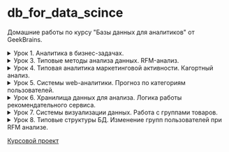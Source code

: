 # db_for_data_scince

Домашние работы по курсу "Базы данных для аналитиков" от GeekBrains.

<details>
  <summary>Урок 1. Аналитика в бизнес-задачах.</summary>

1.  Залить в свою БД данные по продажам. Часть таблицы orders в csv, исходник [здесь](https://drive.google.com/drive/folders/1C3HqIJcABblKM2tz8vPGiXTFT7MisrML?usp=sharing).

2.  Проанализировать, какой период данных выгружен.

    ```sql
    SELECT min(o_date), max(o_date) FROM orders;
    ```

    | min(o_date) | max(o_date) |
    | ----------- | ----------- |
    | 2016-01-01  | 2017-12-31  |

3.  Посчитать количество строк, заказов и уникальных пользователей, которые совершали заказы.

    ```sql
    SELECT
     count(id_o) AS total,
     count(DISTINCT id_o) AS unique_orders,
     count(DISTINCT user_id) AS unique_users
    FROM orders;
    ```

    | total   | unique_orders | unique_users |
    | ------- | ------------- | ------------ |
    | 2002804 | 2002804       | 1015119      |

4.  По годам посчитать средний чек, среднее количество заказов на пользователя, сделать вывод, как изменялись эти показатели год от года.

    ```sql
    SELECT
      YEAR(o_date) AS 'year',
      round(avg(price), 0) AS avg_price,
      count(id_o) / count(DISTINCT user_id) AS avg_orders
    FROM orders
    GROUP BY YEAR(o_date);
    ```

    | year | avg_price | avg_orders |
    | ---- | --------- | ---------- |
    | 2016 | 2096      | 1.9352     |
    | 2017 | 2398      | 1.7430     |

5.  Найти количество пользователей, которые покупали в одном году и перестали покупать в следующем.

    ```sql
    SELECT count(t16.user_id) AS 'count' FROM
      (SELECT DISTINCT user_id FROM orders WHERE YEAR(o_date) = 2016) t16
    LEFT JOIN
      (SELECT DISTINCT user_id FROM orders WHERE YEAR(o_date) = 2017) t17
    ON t16.user_id = t17.user_id
    WHERE t17.user_id IS NULL;
    ```

    | count  |
    | ------ |
    | 360225 |

6.  Найти ID самого активного по количеству покупок пользователя.

    ```sql
    SELECT
      user_id,
      count(id_o) AS orders
    FROM orders
    GROUP BY user_id
    ORDER BY orders DESC LIMIT 1;
    ```

    | user_id | orders |
    | ------- | ------ |
    | 765861  | 3183   |

</details>

<details>
  <summary>Урок 3. Типовые методы анализа данных. RFM-анализ.</summary>

Главная задача: сделать RFM-анализ на основе данных по продажам за 2 года.

1.  Определяем критерии для каждой буквы R, F, M (т.е. к примеру, R=3 для клиентов, которые покупали <= 30 дней от последней даты в базе, R=2 для клиентов, которые покупали > 30 и менее 60 дней от последней даты в базе и т.д.).

| номер | r               | f                | m                   |
| ----- | --------------- | ---------------- | ------------------- |
| 1     | 60 < days       | 20 <= period     | spend < 1000        |
| 2     | 30 < days <= 60 | 10 <= period <20 | 1000 <= spend <5000 |
| 3     | days <= 30      | period < 10      | 5000 <= spend       |

При этом, если пользователь совершил менее 4-х покупок, при определении периода f, он попадёт в категорию 1.

2.  Для каждого пользователя получаем набор из 3 цифр (от 111 до 333, где 333 – самые классные пользователи)

    ```sql
    DROP TABLE IF EXISTS rfm_analys;

    CREATE TABLE rfm_analys
    SELECT
      user_id,
      min(o_date) AS first_activity,
      max(o_date) AS last_activity,
      count(id_o) AS orders_count,
      sum(price) AS total_price,
      CASE
        WHEN count(id_o) < 4 THEN "1"
        ELSE (
          CASE
            WHEN (TIMESTAMPDIFF(DAY, min(o_date), max(o_date)) / (count(id_o) - 1)) < 10 THEN "3"
            WHEN (TIMESTAMPDIFF(DAY, min(o_date), max(o_date)) / (count(id_o) - 1)) >= 10 AND (TIMESTAMPDIFF(DAY, min(o_date), max(o_date)) / (count(id_o) - 1)) < 20 THEN "2"
            ELSE "1" END
        ) END AS f,
      CASE
        WHEN sum(price) < 1000 THEN "1"
        WHEN sum(price) >= 1000 AND sum(price) < 5000 THEN "2"
        ELSE "3" END AS m,
      CASE
        WHEN TIMESTAMPDIFF(DAY, max(o_date), date('2018-01-01')) >= 0 AND TIMESTAMPDIFF(DAY, max(o_date), date('2018-01-01')) < 30 THEN "1"
        WHEN TIMESTAMPDIFF(DAY, max(o_date), date('2018-01-01')) >= 30 AND TIMESTAMPDIFF(DAY, max(o_date), date('2018-01-01')) < 60 THEN "2"
        ELSE "3" END AS r
    FROM orders
    GROUP BY user_id;
    ```

3.  Вводим группировку, к примеру, 333 и 233 – это Vip, 1XX – это Lost, остальные Regular ( можете ввести боле глубокую сегментацию)

    ```sql
    SELECT
      count(user_id) AS count_users,
      sum(total_price) AS sum_price,
      r,
      f,
      m
    FROM rfm_analys
    GROUP BY r, f, m;
    ```

<details>
  <summary>результат</summary>

| count_users | sum_price      | r   | f   | m   |
| ----------- | -------------- | --- | --- | --- |
| 24396       | 15168338.500   | 1   | 1   | 1   |
| 53682       | 125086946.600  | 1   | 1   | 2   |
| 20243       | 330105237.000  | 1   | 1   | 3   |
| 44          | 159354.300     | 1   | 2   | 2   |
| 1070        | 72138007.200   | 1   | 2   | 3   |
| 1           | 842.800        | 1   | 3   | 1   |
| 68          | 243700.100     | 1   | 3   | 2   |
| 489         | 176602634.250  | 1   | 3   | 3   |
| 18771       | 11539929.100   | 2   | 1   | 1   |
| 41026       | 96279822.800   | 2   | 1   | 2   |
| 17085       | 256956597.100  | 2   | 1   | 3   |
| 24          | 88804.100      | 2   | 2   | 2   |
| 503         | 26589229.800   | 2   | 2   | 3   |
| 2           | 1253.000       | 2   | 3   | 1   |
| 39          | 134100.400     | 2   | 3   | 2   |
| 162         | 18564756.000   | 2   | 3   | 3   |
| 243762      | 143867896.900  | 3   | 1   | 1   |
| 453734      | 1039986626.700 | 3   | 1   | 2   |
| 133628      | 1605575577.900 | 3   | 1   | 3   |
| 18          | 13876.100      | 3   | 2   | 1   |
| 623         | 2081179.100    | 3   | 2   | 2   |
| 3271        | 82875090.200   | 3   | 2   | 3   |
| 76          | 43045.100      | 3   | 3   | 1   |
| 735         | 2239603.800    | 3   | 3   | 2   |
| 1667        | 64766158.800   | 3   | 3   | 3   |

</details>

Всего пользователей и потраченных ими денег:

```sql
SELECT count(user_id), sum(total_price) FROM rfm_analys;
```

| count(user_id) | sum(total_price) |
| -------------- | ---------------- |
| 1015119        | 4071108607.650   |

Добавим категории пользователей.

```sql
ALTER TABLE rfm_analys ADD category VARCHAR(10);
UPDATE rfm_analys set category = (
  CASE
    WHEN (r='3' OR r='2') AND f = '3' AND m='3' THEN 'vip'
    WHEN r='1'	THEN 'lost'
    ELSE 'regular' END
);
```

4.  Для каждой группы из п. 3 находим количество пользователей, которые попали в них и % товарооборота, которое они сделали на эти 2 года.

    ```sql
    SELECT
      sum(total_price) AS total_spend,
      concat(round(( sum(total_price)/ (SELECT sum(total_price) FROM rfm_analys) * 100 ),2),'%') AS percentage,
      count(user_id) AS users_count,
      category
    FROM rfm_analys
    GROUP BY category
    ORDER BY total_spend DESC;
    ```

    | total_spend    | percentage | users_count | category |
    | -------------- | ---------- | ----------- | -------- |
    | 3268272632.100 | 80.28%     | 913297      | regular  |
    | 719505060.750  | 17.67%     | 99993       | lost     |
    | 83330914.800   | 2.05%      | 1829        | vip      |

5.  Проверяем, что общее кол-во пользователей бьется с суммой кол-ва пользователей по группам из п. 3 (если у вас есть логические ошибки в создании групп, у вас не собьются цифры). То же самое делаем и по деньгам.

    Количество пользователей в пункте 4 `98102 + 8085 + 180 = 106367` совпадает с количеством пользователей в пункте 3.

    Количество потраченных денег в пункте 4 `265941536.70 + 27605275.60 + 7035198.80 = 300582011.1` совпадает со значением в пункте 3.

</details>

<details>
  <summary>Урок 4. Типовая аналитика маркетинговой активности. Кагортный анализ.</summary>

На основе данных по продажам за 16 и 17 год на основе когортного анализа по ГГММ первой покупки спрогнозировать товарооборот января 2018 года (с выводом кэфов поведения когротны по порядковому номеру месяца). Т.е. строим все когорты, понимаем как вымирает когорта. После 14 месяца обычно начинает мерцание на 2-5 процентов от первоначальной суммы. Итого, мы знаем как в среднем живут когорты, строим прогноз на один месяц для уже существующих когорт и предполагаем какой сформируется новая.

Запрос данных для разбивки по кагортам:

```sql
SELECT
  c.cogort,
  date_format((o.o_date), "%Y-%m") AS purchase_date,
  sum(o.price) AS revenue
FROM orders o
JOIN (
  SELECT
    user_id,
    date_format(min(o_date), "%Y-%m") AS cogort
  FROM orders
  GROUP BY user_id
) c
ON o.user_id = c.user_id
GROUP BY c.cogort, date_format((o.o_date), "%Y-%m");
```

Последние 10 строк результата:

| cogort  | purchase_date | revenue       |
| ------- | ------------- | ------------- |
| 2017-09 | 2017-09       | 114721028.800 |
| 2017-09 | 2017-10       | 5214909.700   |
| 2017-09 | 2017-11       | 4504822.000   |
| 2017-09 | 2017-12       | 3960622.400   |
| 2017-10 | 2017-10       | 138653454.800 |
| 2017-10 | 2017-11       | 6344545.200   |
| 2017-10 | 2017-12       | 5199659.500   |
| 2017-11 | 2017-11       | 163478573.300 |
| 2017-11 | 2017-12       | 6732426.400   |
| 2017-12 | 2017-12       | 191394529.900 |

Результаты расчета в файле lesson_4_cagort.csv

Получили распределение по кагортам:

| cogort  | покупка в первом месяце | коэффициент | прогноз      |
| ------- | ----------------------- | ----------- | ------------ |
| 2016-01 | 112520331.35            | 14.64%      | 16470434.68  |
| 2016-02 | 76659972.9              | 7.90%       | 6058704.63   |
| 2016-03 | 89331704                | 6.53%       | 5835736.9    |
| 2016-04 | 87505127.5              | 5.10%       | 4460832.7    |
| 2016-05 | 77422482.9              | 4.61%       | 3567982.48   |
| 2016-06 | 68918992.1              | 4.21%       | 2902944.94   |
| 2016-07 | 71512003.5              | 4.22%       | 3017073.15   |
| 2016-08 | 83235113.5              | 3.92%       | 3259241.07   |
| 2016-09 | 84694696.8              | 4.09%       | 3462294.03   |
| 2016-10 | 106447878.6             | 3.29%       | 3506519.8    |
| 2016-11 | 126087879.4             | 3.18%       | 4004945      |
| 2016-12 | 127987883.1             | 3.44%       | 4407360.63   |
| 2017-01 | 123985677.2             | 10.82%      | 13412565.81  |
| 2017-02 | 104769212.1             | 6.42%       | 6728552.35   |
| 2017-03 | 118447847.7             | 5.30%       | 6275869.32   |
| 2017-04 | 109542408.5             | 4.42%       | 4843086.94   |
| 2017-05 | 129331934.2             | 4.18%       | 5412404.33   |
| 2017-06 | 110123214.6             | 4.23%       | 4653765.93   |
| 2017-07 | 113386903               | 3.53%       | 4002233.86   |
| 2017-08 | 117063009.7             | 3.27%       | 3831333.23   |
| 2017-09 | 114721028.8             | 2.62%       | 3008166.84   |
| 2017-10 | 138653454.8             | 2.53%       | 3509525.1    |
| 2017-11 | 163478573.3             | 1.95%       | 3188852.44   |
| 2017-12 | 191394529.9             | 4.56%       | 8725097.76   |
| 2018-01 | 118253004.28            | 100.00%     | 118253004.28 |

Суммарная прибыль в январе 2018 года составит 246 798 528.19 рублей.

Для кагорт 2016-01 - 2016-11 коэффициент рассчитывался как средний процент покупки от покупки в первом месяце за период с 15 по последующие месяцы с месяца первой покупки.

Для кагорт 2016-12 - 2017-11 коэффициент рассчитывался как среднее от скорости затухания покупок за первые 14 месяцев.

Для кагорты 2017-12 ожидаенмый процент покупок в январе составил 91% от первой покупки, поэтому для этой кагорты был взят процент покупок кагортой 2016-12 в январе 2017 по отношению к покупкам в первом месяце (декабрь 2016). Он составил 4.56%.

Для ожидаемой кагорты 2018-01 объём затрат рассчитывался как средние затраты кагорт 2016-01 и 2017-01 в первом месяце покупки (январь 2016 и январь 2017 соответственно).

</details>

<details>
  <summary>Урок 5. Системы web-аналитики. Прогноз по категориям пользователей.</summary>

В качестве ДЗ делам прогноз ТО на 12.2017. В качестве метода прогноза - считаем сколько денег тратят группы клиентов вдень.

1.  Группа часто покупающих и которые последний раз покупали не так давно. Считаем сколько денег оформленного заказа приходится на 1 день. Умножаем на 30.

Определим среднее число покупок у пользователей

```sql
select count(id_o) / count(DISTINCT user_id) as average_purchases
from orders
where o_date < date('2017-12-01');
```

Среднее число покупок 1,99.

Определим общее число покупателей и число тех, кто сделал более 2 покупок

```sql
select count(DISTINCT user_id)
from orders
where o_date < date('2017-12-01');
```

Всего покупателей 935 521.

```sql
select count(t.user_id)
from (
	select
		user_id,
		count(id_o) as purchases
	from orders
	where o_date < date('2017-12-01')
	group by user_id
) t
where t.purchases > 2;
```

Часто покупающих 127 105.

Из часто покупающих выберем тех, кто делал покупки с 1 по 30 ноября 2017.

```sql
select
	t.user_id,
	t.purchases,
	t.first_purchase,
	t.last_purchase,
	t.revenue,
	t.revenue * 30 / TIMESTAMPDIFF(DAY,date(t.first_purchase),date(t.last_purchase)) as expected_purchase_per_month
from (
	select
		user_id,
		count(id_o) as purchases,
		min(o_date) as first_purchase,
		max(o_date) as last_purchase,
		sum(price) as revenue
	from orders
	where o_date < date('2017-12-01')
	group by user_id
) t
where
	t.purchases > 2
AND
	t.last_purchase BETWEEN date('2017-11-01') AND date('2017-11-30');
```

Просуммируем ожидаемый доход за месяц по часто покупающим клиентам.

```sql
select
	sum(t.revenue * 30 / TIMESTAMPDIFF(DAY,date(t.first_purchase),date(t.last_purchase))) as total_1
from (
	select
		user_id,
		count(id_o) as purchases,
		min(o_date) as first_purchase,
		max(o_date) as last_purchase,
		sum(price) as revenue
	from orders
	where o_date < date('2017-12-01')
	group by user_id
) t
where
	t.purchases > 2
AND
	t.last_purchase BETWEEN date('2017-11-01') AND date('2017-11-30');
```

Получили ожидаемую прибыль от первой группы 108 932 704.76

2.  Группа часто покупающих, но которые не покупали уже значительное время. Так же можем сделать вывод, из такой группы за след месяц сколько купят и на какой средний чек.

```sql
select
	sum(t.revenue * 30 / TIMESTAMPDIFF(DAY,date(t.first_purchase),date('2017-11-30'))) as total_2
from (
	select
		user_id,
		count(id_o) as purchases,
		min(o_date) as first_purchase,
		max(o_date) as last_purchase,
		sum(price) as revenue
	from orders
	where o_date < date('2017-12-01')
	group by user_id
) t
where
	t.purchases > 2
AND
	date(t.last_purchase) < date('2017-11-01');
```

Здесь взяли средние затраты в день, начиня со дня первой покупки, заканчивая датой анализа - 30 ноября 2017.

Получили ожидаемую прибыль от второй группы 90 392 683.50 рублей.

3.  Отдельно разобрать пользователей с 1 и 2 покупками за все время.

Посчитаем, сколько времени проходит между первой и второй покупкой для покупателей, сделавших 2 и более заказов. Это будет сложный запрос, поэтому распишу его по шагам.

Сперва получаем id пользователей, у которых более одного заказа:

```sql
select user_id
from (
	select
    user_id,
    count(id_o) as orders_count
	from orders
	where o_date < date('2017-12-01')
	group by user_id
) as t
where t.orders_count > 1;
```

Выбираем все записи из таблицы только для этих клиентов:

```sql
select t1.*
from orders t1
left join (
	select user_id
	from (
		select
			user_id,
			count(id_o) as orders_count
		from orders
		where o_date < date('2017-12-01')
		group by user_id
	) as t
	where t.orders_count > 1
) t2
on t1.user_id = t2.user_id
where t2.user_id IS NOT NULL
order by t1.user_id;
```

Выбираем первые два заказа у пользователей, сделавших более одного заказа.

```sql
select * from
(
	select
		ta.*,
		if(
			@typex=ta.user_id,
			@rownum:=@rownum+1,
			@rownum:=1+least(0,@typex:=ta.user_id)
		) rown
	from
		(
			select t1.*
			from orders t1
			left join (
				select user_id
				from (
					select
						user_id,
						count(id_o) as orders_count
					from orders
					where o_date < date('2017-12-01')
					group by user_id
				) as t
				where t.orders_count > 1
			) t2
			on t1.user_id = t2.user_id
			where t2.user_id IS NOT NULL
			order by t1.user_id
		) ta,
		(
			select @rownum:=1, @typex:='_'
		) zz
	order by user_id, o_date
) yy
where rown < 3
```

Первые 10 записей выглядят так:

| id_o    | user_id | price     | o_date     | rown |
| ------- | ------- | --------- | ---------- | ---- |
| 1241821 | 1       | 2799.300  | 2016-04-01 | 1    |
| 5212711 | 1       | 11045.300 | 2017-01-08 | 2    |
| 3281813 | 76      | 1248.100  | 2016-12-13 | 1    |
| 6125480 | 76      | 615.300   | 2017-09-11 | 2    |
| 2073453 | 90      | 1190.000  | 2016-07-16 | 1    |
| 4990364 | 90      | 544.600   | 2017-06-25 | 2    |
| 1660255 | 91      | 1073.800  | 2016-04-20 | 1    |
| 1660501 | 91      | 1397.900  | 2016-04-20 | 2    |
| 2813765 | 95      | 1099.000  | 2016-05-11 | 1    |
| 1589301 | 95      | 212.100   | 2016-08-04 | 2    |

Далее эту выборку группируем по user_id. В каждой группе будет по 2 записи - первая и вторая покупка клиента. Посчитаем средний интервал в днях между первой и второй покупкой:

```sql
select avg(days_between_first_and_second_purchase) from (
	select
		user_id,
		TIMESTAMPDIFF(DAY, min(o_date), max(o_date)) as days_between_first_and_second_purchase
	from (
		select * from
		(
			select
				ta.*,
				if(
					@typex=ta.user_id,
					@rownum:=@rownum+1,
					@rownum:=1+least(0,@typex:=ta.user_id)
				) rown
			from
				(
					select t1.*
					from orders t1
					left join (
						select user_id
						from (
							select
								user_id,
								count(id_o) as orders_count
							from orders
							where o_date < date('2017-12-01')
							group by user_id
						) as t
						where t.orders_count > 1
					) t2
					on t1.user_id = t2.user_id
					where t2.user_id IS NOT NULL
					order by t1.user_id
				) ta,
				(
					select @rownum:=1, @typex:='_'
				) zz
			order by user_id, o_date
		) yy
		where rown < 3
	) xx
	group by user_id
) uu;
```

Среднее время составило 85.6 дней.

Аналогично рассчитаем средний интервал между второй и третьей покупкой:

```sql
select avg(days_between_second_and_third_purchase) from (
	select
		user_id,
		TIMESTAMPDIFF(DAY, min(o_date), max(o_date)) as days_between_second_and_third_purchase
	from (
		select * from
		(
			select
				ta.*,
				if(
					@typex=ta.user_id,
					@rownum:=@rownum+1,
					@rownum:=1+least(0,@typex:=ta.user_id)
				) rown
			from
				(
					select t1.*
					from orders t1
					left join (
						select user_id
						from (
							select
								user_id,
								count(id_o) as orders_count
							from orders
							where o_date < date('2017-12-01')
							group by user_id
						) as t
						where t.orders_count > 2
					) t2
					on t1.user_id = t2.user_id
					where t2.user_id IS NOT NULL
					order by t1.user_id
				) ta,
				(select @rownum:=1, @typex:='_') zz
			order by user_id, o_date
		) yy
		where rown BETWEEN 2 AND 3
	) xx
	group by user_id
) uu;
```

Среднее время составило 70.3 дня.

Далее ещё немного подготовительных расчётов.

Найдём вероятности того что клиент, сделав один заказ, сделает и второй. И того что клиент, сделав два заказа, сделает третий.

```sql
select count(user_id), t.orders_count
from (
	select
		user_id,
		count(id_o) as orders_count
	from orders
	where o_date < date('2017-12-01')
	group by user_id
) as t
group by t.orders_count;
```

Первые 10 строк результата:

| count(user_id) | orders_count |
| -------------- | ------------ |
| 710608         | 1            |
| 97808          | 2            |
| 40177          | 3            |
| 22527          | 4            |
| 14526          | 5            |
| 9944           | 6            |
| 7313           | 7            |
| 5524           | 8            |
| 4293           | 9            |
| 3413           | 10           |

Общее число покупателей 935 521.

Покупателей, сделавших только одну покупку 710 608.

Покупателей, сделавших только две покупки 97 808.

Из этих данных найдём вероятность того что пользователь с одним заказом сделает второй заказ:

`second_purchase_probability = 1 - 710608/935521 = 0.24`

Вероятность того, что пользователь с двумя заказами сделает третий заказ:

`third_purchase_probability = 1 - 97808 / (935521 - 710608) = 0.57`

Разберём пользователей, совершивших только один заказ и у которых потенциальная дата второго заказа выпадет на декабрь 2017 года.

```sql
select sum(revenue)
from (
	select
		user_id,
		count(id_o) as orders_count,
		max(o_date) as purchase_date,
		sum(price) as revenue
	from orders
	where o_date < date('2017-12-01')
	group by user_id
) as t
where t.orders_count = 1
and TIMESTAMPDIFF(day, purchase_date, date('2017-12-31')) < 86;
```

Получили сумму 234 502 888.2 рублей. Пока примем что второй заказ будет на ту же сумму и 24% клиентов сделают этот второй заказ.

Тогда рассчетная прибыль от этой группы клиентов в декабре 2017 составит 56 374 494.32 рублей.

Аналогичный расчёт для клиентов, сделавших два заказа.

```sql
select sum(revenue)
from (
	select
		user_id,
		count(id_o) as orders_count,
		max(o_date) as purchase_date,
		sum(price) as revenue
	from orders
	where o_date < date('2017-12-01')
	group by user_id
) as t
where t.orders_count = 2
and TIMESTAMPDIFF(day, purchase_date, date('2017-12-31')) < 71;
```

Получили сумму 81 597 610.5 рублей. Примем что третий заказ будет на ту же сумму и 57% клиентов сделают этот третий заказ.

Рассчетная прибыль от этой группы клиентов в декабре 2017 составит 46 113 227.26 рублей.

4.  В итоге у вас будет прогноз ТО и вы сможете его сравнить с фактом и оценить грубо разлет по данным.

```sql
select sum(price) as revenue
from orders
where o_date >= date('2017-12-01')
```

| revenue       |
| ------------- |
| 322948401.300 |

Фактически в декабре 2017 было сдлано покупок на 322 948 401.3 рублей.

Расчётная сумма

```text
 108 932 704.76 +
  90 392 683.50 +
  56 374 494.32 +
  46 113 227.26 =
 301 813 109.84 рубля.
```

Погрешность составила 6,5%.

</details>

<details>
	<summary>Урок 6. Хранилища данных для анализа. Логика работы рекомендательного сервиса.</summary>

1. Продумать логику работы рекомендательного сервиса для сайта дестких товаров

   Сперва определяем, есть ли у нас достаточная информация на клиента, чтобы ему что-то рекомендовать.

   Если нет, то всё просто - ждём когда он что-то положит в корзину, или проведёт секунд 15 в карточке одного товара. Формируем рекомендации, опираясь на этот товар. Тут поджойдёт всё: сопутствующие товары, товары конкуренты. Приоритетно показать из подобранного списка товары-маркеры и проследить, заинтересуют ли они клиента. Это даст больше информации о клиенте.

   Если данные на клиента есть, то он уже отнесён к какой-то категории. Предлагаем самые популярные товары среди клиентов этой же категории. Исключаем из показа товары-конкуренты, так как клиент уже опытный и скорее всего знвает что хочет. Товары-конкуренты, даже более дешёвые его скорее всего не заинтересуют. Остаются сопутствующие товары. В сформированном списке можно не делать акцент на товарах-маркерах, так как мы не гонимся за новой информацией о клиенте.

2. На каких страницах может быть показан блок рекомендаций

   Думаю, сразу показывать посетителю рекомендации не стоит, так как можно замусорить информацию на экране.

   Можно показывать рекомендации уже в корзине. Когда клент сделал выбор, можно предложить ему сопутствующий или альтернативный более дешёвый товар с большей маржинальностью (если вообще такое встречается).

   Так же часто бывает что товары в корзине видны где-то сбоку, в процессе покупки. В этой же секции так же можно показывать рекомендации. Если есть хорошая мета на клиента, можно показывать рекомендательный блок в этой секции не дожидаясь что клиент что-то положит в корзину.

   В карточке товара.

   Основной посыл в том, что клиент уже что-то положил в корзину или провёл какое-то время в карточке товара и можно точнее определить его категорию и более удачно сделать предложение.

3. Какие вообще вы видите типы блоков рекомендаций

   - "С этим часто покупают..."
   - "Аналогичный товар дешевле" (но с большей маржой) - этот кейс вызывает довериие у клиентов.

   Вообще, чем больше информации о товарах, сравнительных графиков, более выгодных для климента предложений, тем лучше. Эта кажущаяся забота о клиенте всегда вызывает доверие. Может быть актуально для постоянных покупателей. Минус к прибыли, плюс к репутации фирмы.

4. Логика подбора товаров

   Тут нужно расставлять приоритеты.

   Если клиент новый, то лучше подбирать сопутствующие товары, из них приоритетнее товары-маркеры.

   Если клиент старый, то так же сопутствующие товары, без приоритета на товары-маркеры.

   Если клиент сделал 2-3 покупки, то равнозначно предлагаем и сопутствующие товары, и более дешевые товары-конкуренты (зарабатываем репутацию у клиента). В этом случае товаров-маркеры никак невыделяем по приоритету.

5. Продумать написание скрипта, который в типовой структуре БД инет-магазина найдет наиболее часто встречаемый товар с добавленным в корзину товаром.

```sql
select product_id, sum(quantity) as `match` from basket
where order_id IN (
	select order_id from basket
	where product_id = 196816
)
group by product_id
order by `match` DESC
limit 5;
```

| product_id | match  |
| ---------- | ------ |
| 196816     | 458.00 |
| 177628     | 198.00 |
| 177873     | 165.00 |
| 177539     | 151.00 |
| 177744     | 142.00 |

Как и ожидалось, самый часто встречаемый товар тот, по которому искали совпадение.

Тот же запрос для товара с id 196817:

| product_id | match  |
| ---------- | ------ |
| 196817     | 516.00 |
| 196889     | 26.00  |
| 177524     | 23.00  |
| 177415     | 20.00  |
| 203019     | 20.00  |

</details>

<details>
	<summary>Урок 7. Системы визуализации данных. Работа с группами товаров.</summary>

В заказах часто одновлеменнно встречаются товар1 и товар2. Надо найти на каждую такую существующую группу товаров общий ТО, кот. они делают, сколько делает в этих группах каждый из товаров и еще найти сколько каждый из этих товаров делает не в этих группа.
К примеру: Товар1 и Товар2. Группа Т1 и Т2 вместе (когда встречается в заказах одновремнно) генерит столько-то. Товар Т1, когда в заказах идет вместе с Т2, генерит столько-то. Аналогично для Т2. Т1 в заказах, где нет Т2, генерит столько-то. Т2 в заказах, где нет Т1, генерит столько-то.

Подобным образом надо разобрать все группы. И в итоге мы будем понимать как ведет себя товар один как таковой и как во всех возможных (в которых он стречался) группах. Подумайте, как бы вы подошли к решению такой задачи.

Исходник баскета: https://drive.google.com/open?id=1Mny5vMvBMCanejc9AEA8y4SVwvgWGd0S

Запрос будет сложным, поэтому распишу его по шагам. В таблице имеются следующие колонки: `id`, `order_id`, `product_id`, `quantity`, `price`.

Сперва посчитаем стоимости каждого заказа, сгруппировав данные по `order_id`.

```sql
SELECT
	order_id,
	sum(quantity * price) as order_revenue
FROM basket
GROUP BY order_id;
```

| order_id | order_revenue |
| -------- | ------------- |
| 129      | 1310.0000     |
| 130      | 260.0000      |
| 131      | 260.0000      |
| 132      | 1120.0000     |
| 133      | 3230.0000     |
| 134      | 1380.0000     |
| 135      | 9500.0000     |
| 137      | 1800.0000     |
| 138      | 22350.0000    |
| 141      | 820.0000      |

Далее сформируем пары товаров, используя join таблицы самой на себя. Так как одна пара товаров в одном заказе может встретиться только один раз, то сразу же к этому запросу подошьём стоимости заказов, вычисленные на предыдущем шаге:

```sql
SELECT
	concat(b1.product_id, '_', b2.product_id) as product_pair,
	b1.product_id as p1,
	b2.product_id as p2,
	b1.order_id as order_id,
	b1.quantity * b1.price as p1_at_group,
	b2.quantity * b2.price as p2_at_group,
	orders.order_revenue as order_revenue
FROM basket b1
JOIN basket b2
ON b1.order_id = b2.order_id
JOIN (
	SELECT
		order_id,
		sum(quantity * price) as order_revenue
	FROM basket
	GROUP BY order_id
) orders
ON orders.order_id = b1.order_id
WHERE b1.product_id < b2.product_id;
```

| product_pair  | p1     | p2     | order_id | p1_at_group | p2_at_group | order_revenue |
| ------------- | ------ | ------ | -------- | ----------- | ----------- | ------------- |
| 109614_118060 | 109614 | 118060 | 135      | 4760.0000   | 410.0000    | 9500.0000     |
| 109614_113544 | 109614 | 113544 | 135      | 4760.0000   | 4330.0000   | 9500.0000     |
| 113544_118060 | 113544 | 118060 | 135      | 4330.0000   | 410.0000    | 9500.0000     |
| 115865_134873 | 115865 | 134873 | 137      | 710.0000    | 550.0000    | 1800.0000     |
| 115865_136088 | 115865 | 136088 | 137      | 710.0000    | 540.0000    | 1800.0000     |
| 134873_136088 | 134873 | 136088 | 137      | 550.0000    | 540.0000    | 1800.0000     |
| 99131_130047  | 99131  | 130047 | 138      | 1120.0000   | 21230.0000  | 22350.0000    |
| 114887_124370 | 114887 | 124370 | 144      | 340.0000    | 270.0000    | 2080.0000     |
| 114887_120212 | 114887 | 120212 | 144      | 340.0000    | 420.0000    | 2080.0000     |
| 114248_124370 | 114248 | 124370 | 144      | 380.0000    | 270.0000    | 2080.0000     |

Здесь `p1_at_group` и `p2_at_group` - вклад каждого товара в группе, а `order_revenue` - стоимость всего заказа для данной группы.

Так же посчитаем суммарный товарооборот для каждого товара, сгруппировав данные из таблицы по `product_id`:

```sql
SELECT
	product_id,
	sum(quantity * price) as total_revenue
FROM basket
GROUP BY product_id;
```

| product_id | total_revenue |
| ---------- | ------------- |
| 94602      | 1284.0000     |
| 94605      | 171650.0000   |
| 94606      | 1280.0000     |
| 94607      | 720.0000      |
| 94608      | 7820.0000     |
| 94616      | 2940.0000     |
| 94619      | 520.0000      |
| 94626      | 300.0000      |
| 94627      | 4070.0000     |
| 94628      | 1800.0000     |

Эти данные будем склеивать с данными по группе для товаров 1 и 2, чтобы иметь представление, какая доля от общего товарооборота по каждому товару приходится на конкретную группу.

Результирующий запрос:

```sql
SELECT
	gr.product_pair,
	gr.p1,
	gr.p2,
	gr.orders_count,
	gr.p1_groups_revenue as p1_at_group,
	gr.p2_groups_revenue as p2_at_group,
	gr.orders_revenue,
	single_p1.total_revenue as p1_total,
	single_p2.total_revenue as p2_total
FROM (
	SELECT
		pairs.product_pair as product_pair,
		SUBSTRING_INDEX(SUBSTRING_INDEX(pairs.product_pair, '_', 1), '_', -1) as p1,
		SUBSTRING_INDEX(SUBSTRING_INDEX(pairs.product_pair, '_', 2), '_', -1) as p2,
		count(pairs.order_id) as orders_count,
		sum(pairs.p1_group_revenue) as p1_groups_revenue,
		sum(pairs.p2_group_revenue) as p2_groups_revenue,
		sum(pairs.order_revenue) as orders_revenue
	FROM (
		SELECT
			concat(b1.product_id, '_', b2.product_id) as product_pair,
			b1.product_id as p1,
			b1.order_id as order_id,
			b1.quantity * b1.price as p1_group_revenue,
			b2.quantity * b2.price as p2_group_revenue,
			orders.order_revenue as order_revenue
		FROM basket b1
		JOIN basket b2
		ON b1.order_id = b2.order_id
		JOIN (
			SELECT
				order_id,
				sum(quantity * price) as order_revenue
			FROM basket
			GROUP BY order_id
		) orders
		ON orders.order_id = b1.order_id
		WHERE b1.product_id < b2.product_id
	) pairs
	GROUP BY pairs.product_pair
) gr
LEFT JOIN (
	SELECT
		product_id,
		sum(quantity * price) as total_revenue
	FROM basket
	GROUP BY product_id
) single_p1
ON gr.p1 = single_p1.product_id
LEFT JOIN (
	SELECT
		product_id,
		sum(quantity * price) as total_revenue
	FROM basket
	GROUP BY product_id
) single_p2
ON gr.p2 = single_p2.product_id;
```

| product_pair  | p1     | p2     | orders_count | p1_at_group | p2_at_group | orders_revenue | p1_total | p2_total  |
| ------------- | ------ | ------ | ------------ | ----------- | ----------- | -------------- | -------- | --------- |
| 100000_100990 | 100000 | 100990 | 1            | 420.0000    | 110.0000    | 2110.0000      | 840.0000 | 1070.0000 |
| 100000_104695 | 100000 | 104695 | 1            | 420.0000    | 250.0000    | 4530.0000      | 840.0000 | 1450.0000 |
| 100000_110872 | 100000 | 110872 | 1            | 420.0000    | 110.0000    | 2110.0000      | 840.0000 | 490.0000  |
| 100000_121369 | 100000 | 121369 | 1            | 420.0000    | 180.0000    | 4530.0000      | 840.0000 | 1910.0000 |
| 100000_123980 | 100000 | 123980 | 1            | 420.0000    | 190.0000    | 4530.0000      | 840.0000 | 6750.0000 |
| 100000_124626 | 100000 | 124626 | 1            | 420.0000    | 210.0000    | 4530.0000      | 840.0000 | 210.0000  |
| 100000_127348 | 100000 | 127348 | 1            | 420.0000    | 190.0000    | 4530.0000      | 840.0000 | 5700.0000 |
| 100000_127391 | 100000 | 127391 | 1            | 420.0000    | 120.0000    | 2110.0000      | 840.0000 | 800.0000  |
| 100000_127617 | 100000 | 127617 | 1            | 420.0000    | 690.0000    | 2110.0000      | 840.0000 | 7590.0000 |
| 100000_132584 | 100000 | 132584 | 1            | 420.0000    | 200.0000    | 2110.0000      | 840.0000 | 8992.0000 |

Здесь дважды использовали left join результата из предыдущего запроса, так как нам нужны данные по товарообороту и для p1 и для p2, а эти товары в группах не повторяются (то есть если есть группа p1p2, то группа p2p1 уже не встретится). В результате видим вклад каждого товара в группу, ценность всей группы по всем заказам и отдельный вклад каждого товара.

Предположу, как можно использовать получившийся результат.

1. Можно отсортировать результат по `gr.orders_count`, чтобы понять какие товары чаще всего покупают вместе. Например, товары 193396 и 193463 вместе покупали чаще всего - 173 раза. Товары 193574 и 193583 - 138 раз.

2. Отношение `p1_at_group` к `p1_total` показывает, покупают ли товар чаще в паре с другими товарами, или чаще его покупают отдельно.

</details>

<details>
	<summary>Урок 8. Типовые структуры БД. Изменение групп пользователей при RFM анализе.</summary>

ДЗ делаем по бд orders
В качестве ДЗ сделаем карту поведения пользователей. Мы обсуждали, что всех пользователей можно разделить, к примеру, на New (совершили только 1 покупку), Regular (совершили 2 или более на сумму не более стольки-то), Vip (совершили дорогие покупки и достаточно часто), Lost (раньше покупали хотя бы раз и с даты последней покупки прошло больше 3 месяцев). Вся база должна войти в эти гурппы (т.е. каждый пользователь должен попадать только в одну из этих групп).

Задача:

1. Уточнить критерии групп New,Regular,Vip,Lost

Lost - с момента последней покупки прошло более 60 дней;
New - с момента первой покупки прошло менее 60 дней (включительно) и была только одна покупка;
Regular - сумма покупок менее 5000, было более 1 покупки и клиент не попал в группу Lost;
Vip - сумма покупок более 5000 (включительно), было более 1 покупки и клиент не попал в группу Lost.

2. По состоянию на 1.01.2017 понимаем, кто попадает в какую группу, подсчитываем кол-во пользователей в каждой.

Используем переменную для задания даты анализа

```sql
set @analys_date = date('2017-01-01');
```

В основном запросе воспользуемся тем что конструкция `case when then` возвращает первое успешное совпадение. Сперва отсеим потерянных климентов, из оставшихся выберем новых (с одной покупкой), из оставшихся выберем регуляров (с суммарной покупкой менее 5000р), остальные попадут в Vip.

```sql
select
	category,
	count(user_id) as users_count,
	sum(total_revenue) as total_revenue,
	sum(orders_count) as orders_count
from (
	select
		user_id,
		count(id_o) as orders_count,
		sum(price) as total_revenue,
		case
			when TIMESTAMPDIFF(DAY, max(o_date), @analys_date) > 60 then "Lost"
			when count(id_o) = 1 then "New"
			when sum(price) < 5000 then "Regular"
			else "Vip"
			end as category
	from orders
	where o_date < @analys_date
	group by user_id
) group_by_user_id
group by category;
```

| category | users_count | total_revenue | orders_count |
| -------- | ----------- | ------------- | ------------ |
| Lost     | 291973      | 902733049.400 | 414086       |
| New      | 98243       | 205359002.800 | 98243        |
| Regular  | 22151       | 62450202.500  | 62752        |
| Vip      | 32725       | 634480397.950 | 286265       |

Для проверки, посчитаем число пользователей в выборке

```sql
select count(distinct user_id) from orders where o_date < @analys_date;
```

| count(distinct user_id) |
| ----------------------- |
| 445092                  |

Число пользователей сходится, значит никого не потеряли.

3. По состоянию на 1.02.2017 понимаем, кто вышел из каждой из групп, а кто вошел.

```sql
set @analys_date = date('2017-02-01');
```

| category | users_count | total_revenue  | orders_count |
| -------- | ----------- | -------------- | ------------ |
| Lost     | 347612      | 1112856133.200 | 515021       |
| New      | 91484       | 200968670.700  | 91484        |
| Regular  | 19807       | 56078969.100   | 54900        |
| Vip      | 30708       | 631172272.850  | 283628       |

4. Аналогично смотрим состояние на 1.03.2017, понимаем кто вышел из каждой из групп, а кто вошел.

```sql
set @analys_date = date('2017-03-01');
```

| category | users_count | total_revenue  | orders_count |
| -------- | ----------- | -------------- | ------------ |
| Lost     | 411553      | 1371155888.900 | 645737       |
| New      | 74336       | 183864223.900  | 74336        |
| Regular  | 15316       | 43815328.200   | 41719        |
| Vip      | 26571       | 573547544.150  | 255316       |

5. В итоге делаем вывод, какая группа уменьшается, какая увеличивается и продумываем, в чем может быть причина.

Отобразим динамику на графиках:

![Users count](/images/pic_1_users_count.png)

![Total revenue](/images/pic_2_total_revenue.png)

![Orders count](/images/pic_3_orders_count.png)

Видно что число потерянных пользователей растёт. Это результат естественного вымирания пользовательской аудитории.

Так же виден сильный спад числа новых, регулярных и вип пользователей на дату анализа 1 марта 2017. Это может быть связано с тем что для этих групп временной диапазон даты последней покупки ограничен двумя месяцами до даты анализа. То есть многие пользователи сделали покупки в декабре и перестали их делать в январе. Если бы мы считали потерянными клиентов, сделавших последнюю покупку более месяца назад, то этот спад пришелся бы на 1 февраля 2017.

</details>

[Курсовой проект](https://github.com/dimireme/db_for_data_scince/tree/master/coursework)
